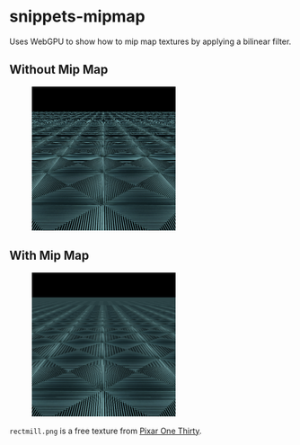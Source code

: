 # snippets-mipmap

Uses WebGPU to show how to mip map textures by applying a bilinear filter.

## Without Mip Map
<figure>
    <img width="256" height="256" src="docs/mip-disabled.png">
</figure>

## With Mip Map
<figure>
        <img width="256" height="256" src="docs/mip-enabled.png">
</figure>

`rectmill.png` is a free texture from [Pixar One Thirty](https://renderman.pixar.com/pixar-one-thirty).